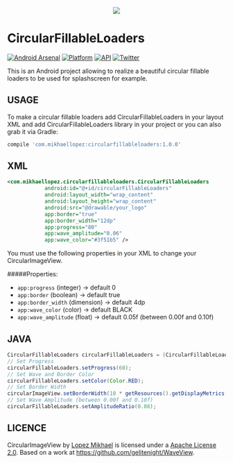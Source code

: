 <p align="center"><img src="http://i66.tinypic.com/5zgqwn.png"></p>

CircularFillableLoaders
=================

[![Android Arsenal](https://img.shields.io/badge/Android%20Arsenal-CircularFillableLoaders-lightgrey.svg?style=flat)](https://android-arsenal.com/details/1/2897)
[![Platform](https://img.shields.io/badge/platform-android-green.svg)](http://developer.android.com/index.html)
[![API](https://img.shields.io/badge/API-15%2B-brightgreen.svg?style=flat)](https://android-arsenal.com/api?level=15)
[![Twitter](https://img.shields.io/badge/Twitter-@LopezMikhael-blue.svg?style=flat)](http://twitter.com/lopezmikhael)

This is an Android project allowing to realize a beautiful circular fillable loaders to be used for splashscreen for example.

USAGE
-----

To make a circular fillable loaders add CircularFillableLoaders in your layout XML and add CircularFillableLoaders library in your project or you can also grab it via Gradle:

```groovy
compile 'com.mikhaellopez:circularfillableloaders:1.0.0'
```

XML
-----

```xml
<com.mikhaellopez.circularfillableloaders.CircularFillableLoaders
            android:id="@+id/circularFillableLoaders"
            android:layout_width="wrap_content"
            android:layout_height="wrap_content"
            android:src="@drawable/your_logo"
            app:border="true"
            app:border_width="12dp"
            app:progress="80"
            app:wave_amplitude="0.06"
            app:wave_color="#3f51b5" />
```

You must use the following properties in your XML to change your CircularImageView.


#####Properties:

* `app:progress`        (integer)   -> default 0
* `app:border`          (boolean)   -> default true
* `app:border_width`    (dimension) -> default 4dp
* `app:wave_color`      (color)     -> default BLACK
* `app:wave_amplitude`  (float)     -> default 0.05f (between 0.00f and 0.10f)

JAVA
-----

```java
CircularFillableLoaders circularFillableLoaders = (CircularFillableLoaders)findViewById(R.id.yourCircularFillableLoaders);
// Set Progress
circularFillableLoaders.setProgress(60);
// Set Wave and Border Color
circularFillableLoaders.setColor(Color.RED);
// Set Border Width
circularImageView.setBorderWidth(10 * getResources().getDisplayMetrics().density);
// Set Wave Amplitude (between 0.00f and 0.10f)
circularFillableLoaders.setAmplitudeRatio(0.08);
```


LICENCE
-----

CircularImageView by [Lopez Mikhael](http://mikhaellopez.com/) is licensed under a [Apache License 2.0](http://www.apache.org/licenses/LICENSE-2.0).
Based on a work at https://github.com/gelitenight/WaveView.
